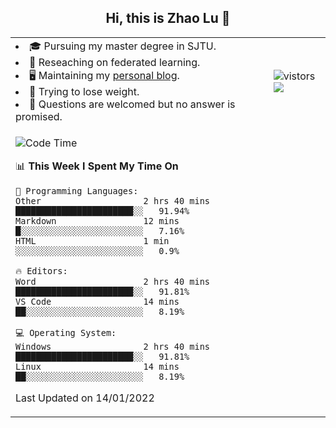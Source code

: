 <h2 align="center"> Hi, this is Zhao Lu 👋</h2>

<table style="overflow:hidden;">
    <tr> 
        <td>
            <li>🎓 Pursuing my master degree in SJTU.</li>
            <li>🌱 Reseaching on federated learning.</li>
            <li>🖥️ Maintaining my <a href="https://ifarewell.xyz">personal blog</a>.</li>
            <li>💪 Trying to lose weight.</li>
            <li>💬 Questions are welcomed but no answer is promised.</li> 
        </td>
        <td>
            <img src="https://visitor-badge.glitch.me/badge?page_id=ifarewell" alt="vistors" />
        <br>
          <img src="https://github-readme-stats.vercel.app/api?username=ifarewell&theme=graywhite&hide=prs,contribs&show_icons=true&hide_border=true&icon_color=CE1D2D&text_color=718096&bg_color=ffffff&hide_title=true" />
        </td>
    </tr>
    <tr>
        <td colspan="2">
            
<!--START_SECTION:waka-->
![Code Time](http://img.shields.io/badge/Code%20Time-95%20hrs%2021%20mins-blue)

📊 **This Week I Spent My Time On** 

```text
💬 Programming Languages: 
Other                    2 hrs 40 mins       ███████████████████████░░   91.94% 
Markdown                 12 mins             █░░░░░░░░░░░░░░░░░░░░░░░░   7.16% 
HTML                     1 min               ░░░░░░░░░░░░░░░░░░░░░░░░░   0.9%

🔥 Editors: 
Word                     2 hrs 40 mins       ███████████████████████░░   91.81% 
VS Code                  14 mins             ██░░░░░░░░░░░░░░░░░░░░░░░   8.19%

💻 Operating System: 
Windows                  2 hrs 40 mins       ███████████████████████░░   91.81% 
Linux                    14 mins             ██░░░░░░░░░░░░░░░░░░░░░░░   8.19%

```


 Last Updated on 14/01/2022
<!--END_SECTION:waka-->
            
</td></tr>
</table>

